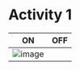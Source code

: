 # Activity 1

|ON|OFF|
|:--:|:--:|
|![image](https://user-images.githubusercontent.com/80762665/116411276-30d5c500-a853-11eb-8c06-73b1fe3dc969.png)|




```
